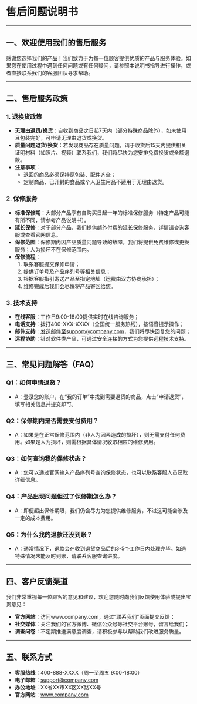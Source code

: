 

# 售后问题说明书

---

## 一、欢迎使用我们的售后服务

感谢您选择我们的产品！我们致力于为每一位顾客提供优质的产品与服务体验。如果您在使用过程中遇到任何问题或有任何疑问，请参照本说明书指导进行操作，或者直接联系我们的客服团队寻求帮助。

---

## 二、售后服务政策

### 1. 退换货政策

- **无理由退货/换货**：自收到商品之日起7天内（部分特殊商品除外），如未使用且包装完好，可申请无理由退货或换货。
- **质量问题退货/换货**：若发现商品存在质量问题，请于收货后15天内提供相关证明材料（如照片、视频）联系我们，我们将尽快为您安排免费换货或全额退款。
- **注意事项**：
  - 退回的商品必须保持原包装、配件齐全；
  - 定制商品、已开封的食品或个人卫生用品不适用于无理由退货。

### 2. 保修服务

- **标准保修期**：大部分产品享有自购买日起一年的标准保修服务（特定产品可能有所不同，请参考产品说明书）。
- **延长保修**：对于部分产品，我们提供额外付费的延长保修服务，详情请咨询客服或查看官网信息。
- **保修范围**：保修期内因产品质量问题导致的故障，我们将提供免费维修或更换服务；人为损坏不在保修范围内。
- **保修流程**：
  1. 联系客服提交保修申请；
  2. 提供订单号及产品序列号等相关信息；
  3. 根据客服指引寄送产品至指定地址（运费由双方协商承担）；
  4. 维修完成后我们会尽快将产品寄回给您。

### 3. 技术支持

- **在线客服**：工作日9:00-18:00提供实时在线咨询服务；
- **电话支持**：拨打400-XXX-XXXX（全国统一服务热线），按语音提示操作；
- **邮件支持**：发送邮件至support@company.com，我们将尽快回复您的问题；
- **远程协助**：针对软件类产品，可通过安全连接的方式为您提供远程技术支持。

---

## 三、常见问题解答（FAQ）

### Q1：如何申请退货？

- A：登录您的账户，在“我的订单”中找到需要退货的商品，点击“申请退货”，填写相关信息并提交即可。

### Q2：保修期内是否需要支付费用？

- A：如果是在正常保修范围内（非人为因素造成的损坏），则无需支付任何费用。如果是人为损坏，则需根据具体情况收取相应的维修费用。

### Q3：如何查询我的保修状态？

- A：您可以通过官网输入产品序列号查询保修状态，也可以联系客服人员获取详细信息。

### Q4：产品出现问题但过了保修期怎么办？

- A：即便超出保修期限，我们仍会尽力为您提供维修服务，不过这可能会涉及一定的成本费用。

### Q5：为什么我的退款还没到账？

- A：通常情况下，退款会在收到退货商品后的3-5个工作日内处理完毕。如遇特殊情况未能及时到账，请联系客服查询进度。

---

## 四、客户反馈渠道

我们非常重视每一位顾客的意见和建议，欢迎您随时向我们反馈使用体验或提出宝贵意见：

- **官方网站**：访问www.company.com，通过“联系我们”页面提交反馈；
- **社交媒体**：关注我们的官方微博、微信公众号等社交平台账号，留言给我们；
- **调查问卷**：不定期推送满意度调查，请积极参与以帮助我们改进服务质量。

---

## 五、联系方式

- **客服热线**：400-888-XXXX（周一至周五 9:00-18:00）
- **电子邮箱**：support@company.com
- **办公地址**：XX省XX市XX区XX路XX号
- **官方网站**：www.company.com
